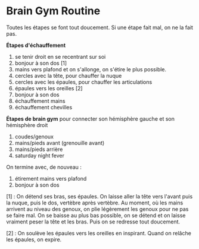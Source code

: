 # Brain Gym Routine

Toutes les étapes se font tout doucement. Si une étape fait mal, on ne la fait pas.

**Étapes d'échauffement**

1. se tenir droit en se recentrant sur soi
1. bonjour à son dos [1]
1. mains vers plafond et on s'allonge, on s'étire le plus possible.
1. cercles avec la tête, pour chauffer la nuque
1. cercles avec les épaules, pour chauffer les articulations
1. épaules vers les oreilles [2]
1. bonjour à son dos
1. échauffement mains
1. échauffement chevilles

**Étapes de brain gym** pour connecter son hémisphère gauche et son hémisphère droit

1. coudes/genoux
1. mains/pieds avant (grenouille avant)
1. mains/pieds arrière
1. saturday night fever

On termine avec, de nouveau : 

1. étirement mains vers plafond
1. bonjour à son dos

[1] : On détend ses bras, ses épaules. On laisse aller la tête vers l'avant puis la nuque, puis le dos, vertèbre après vertèbre. Au moment, où les mains arrivent au niveau des genoux, on plie légèrement les genoux pour ne pas se faire mal. On se baisse au plus bas possible, on se détend et on laisse vraiment peser la tête et les bras. Puis on se redresse tout doucement. 

[2] : On soulève les épaules vers les oreilles en inspirant. Quand on relâche les épaules, on expire.
